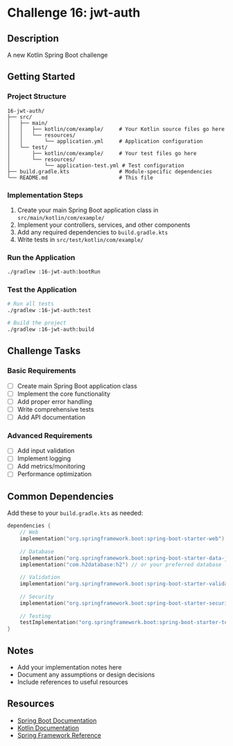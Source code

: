 # Challenge 16: jwt-auth

## Description
A new Kotlin Spring Boot challenge

## Getting Started

### Project Structure
```
16-jwt-auth/
├── src/
│   ├── main/
│   │   ├── kotlin/com/example/     # Your Kotlin source files go here
│   │   └── resources/
│   │       └── application.yml     # Application configuration
│   └── test/
│       ├── kotlin/com/example/     # Your test files go here
│       └── resources/
│           └── application-test.yml # Test configuration
├── build.gradle.kts                # Module-specific dependencies
└── README.md                       # This file
```

### Implementation Steps
1. Create your main Spring Boot application class in `src/main/kotlin/com/example/`
2. Implement your controllers, services, and other components
3. Add any required dependencies to `build.gradle.kts`
4. Write tests in `src/test/kotlin/com/example/`

### Run the Application
```bash
./gradlew :16-jwt-auth:bootRun
```

### Test the Application
```bash
# Run all tests
./gradlew :16-jwt-auth:test

# Build the project
./gradlew :16-jwt-auth:build
```

## Challenge Tasks

### Basic Requirements
- [ ] Create main Spring Boot application class
- [ ] Implement the core functionality
- [ ] Add proper error handling
- [ ] Write comprehensive tests
- [ ] Add API documentation

### Advanced Requirements
- [ ] Add input validation
- [ ] Implement logging
- [ ] Add metrics/monitoring
- [ ] Performance optimization

## Common Dependencies

Add these to your `build.gradle.kts` as needed:

```kotlin
dependencies {
    // Web
    implementation("org.springframework.boot:spring-boot-starter-web")
    
    // Database
    implementation("org.springframework.boot:spring-boot-starter-data-jpa")
    implementation("com.h2database:h2") // or your preferred database
    
    // Validation
    implementation("org.springframework.boot:spring-boot-starter-validation")
    
    // Security
    implementation("org.springframework.boot:spring-boot-starter-security")
    
    // Testing
    testImplementation("org.springframework.boot:spring-boot-starter-test")
}
```

## Notes
- Add your implementation notes here
- Document any assumptions or design decisions
- Include references to useful resources

## Resources
- [Spring Boot Documentation](https://spring.io/projects/spring-boot)
- [Kotlin Documentation](https://kotlinlang.org/docs/)
- [Spring Framework Reference](https://docs.spring.io/spring-framework/docs/current/reference/html/)
